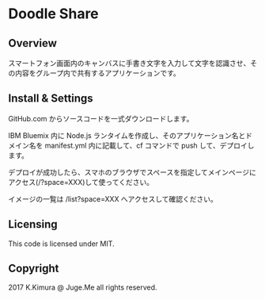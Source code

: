 # Doodle Share

## Overview

スマートフォン画面内のキャンバスに手書き文字を入力して文字を認識させ、その内容をグループ内で共有するアプリケーションです。

## Install & Settings

GitHub.com からソースコードを一式ダウンロードします。

IBM Bluemix 内に Node.js ランタイムを作成し、そのアプリケーション名とドメイン名を manifest.yml 内に記載して、cf コマンドで push して、デプロイします。

デプロイが成功したら、スマホのブラウザでスペースを指定してメインページにアクセス(/?space=XXX)して使ってください。

イメージの一覧は /list?space=XXX へアクセスして確認ください。


## Licensing

This code is licensed under MIT.


## Copyright

2017 K.Kimura @ Juge.Me all rights reserved.

